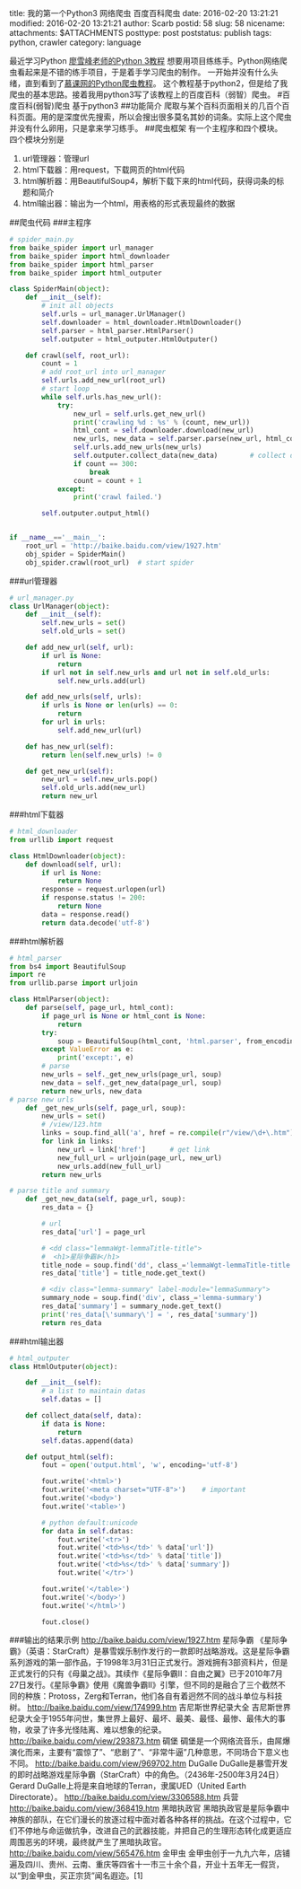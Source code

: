 title: 我的第一个Python3 网络爬虫 百度百科爬虫
date: 2016-02-20 13:21:21
modified: 2016-02-20 13:21:21
author: Scarb
postid: 58
slug: 58
nicename: 
attachments: $ATTACHMENTS
posttype: post
poststatus: publish
tags: python, crawler
category: language

最近学习Python
[廖雪峰老师的Python 3教程](http://www.liaoxuefeng.com/wiki/0014316089557264a6b348958f449949df42a6d3a2e542c000)
想要用项目练练手。Python网络爬虫看起来是不错的练手项目，于是着手学习爬虫的制作。
一开始并没有什么头绪，直到看到了[慕课网的Python爬虫教程](http://www.imooc.com/learn/563)。
这个教程基于python2，但是给了我爬虫的基本思路。接着我用python3写了该教程上的百度百科（弱智）爬虫。
#百度百科(弱智)爬虫 基于python3
##功能简介
爬取与某个百科页面相关的几百个百科页面。用的是深度优先搜索，所以会搜出很多莫名其妙的词条。实际上这个爬虫并没有什么卵用，只是拿来学习练手。
##爬虫框架
有一个主程序和四个模块。
四个模块分别是

 1. url管理器：管理url
 2. html下载器：用request，下载网页的html代码
 3. html解析器：用BeautifulSoup4，解析下载下来的html代码，获得词条的标题和简介
 4. html输出器：输出为一个html，用表格的形式表现最终的数据

##爬虫代码
###主程序
```python
# spider_main.py
from baike_spider import url_manager
from baike_spider import html_downloader
from baike_spider import html_parser
from baike_spider import html_outputer

class SpiderMain(object):
    def __init__(self):
        # init all objects
        self.urls = url_manager.UrlManager()
        self.downloader = html_downloader.HtmlDownloader()
        self.parser = html_parser.HtmlParser()
        self.outputer = html_outputer.HtmlOutputer()

    def crawl(self, root_url):
        count = 1
        # add root_url into url_manager
        self.urls.add_new_url(root_url)
        # start loop
        while self.urls.has_new_url():
            try:
                new_url = self.urls.get_new_url()
                print('crawling %d : %s' % (count, new_url))
                html_cont = self.downloader.download(new_url)
                new_urls, new_data = self.parser.parse(new_url, html_cont)  # get new urls and data
                self.urls.add_new_urls(new_urls)
                self.outputer.collect_data(new_data)        # collect data
                if count == 300:
                    break
                count = count + 1
            except:
                print('crawl failed.')

        self.outputer.output_html()


if __name__=='__main__':
    root_url = 'http://baike.baidu.com/view/1927.htm'
    obj_spider = SpiderMain()
    obj_spider.crawl(root_url)  # start spider
```
###url管理器
```python
# url_manager.py
class UrlManager(object):
    def __init__(self):
        self.new_urls = set()
        self.old_urls = set()

    def add_new_url(self, url):
        if url is None:
            return
        if url not in self.new_urls and url not in self.old_urls:
            self.new_urls.add(url)

    def add_new_urls(self, urls):
        if urls is None or len(urls) == 0:
            return
        for url in urls:
            self.add_new_url(url)

    def has_new_url(self):
        return len(self.new_urls) != 0

    def get_new_url(self):
        new_url = self.new_urls.pop()
        self.old_urls.add(new_url)
        return new_url
```
###html下载器
```python
# html_downloader
from urllib import request

class HtmlDownloader(object):
    def download(self, url):
        if url is None:
            return None
        response = request.urlopen(url)
        if response.status != 200:
            return None
        data = response.read()
        return data.decode('utf-8')
```
###html解析器
```python
# html_parser
from bs4 import BeautifulSoup
import re
from urllib.parse import urljoin

class HtmlParser(object):
    def parse(self, page_url, html_cont):
        if page_url is None or html_cont is None:
            return
        try:
            soup = BeautifulSoup(html_cont, 'html.parser', from_encoding='utf-8')
        except ValueError as e:
            print('except:', e)
        # parse
        new_urls = self._get_new_urls(page_url, soup)
        new_data = self._get_new_data(page_url, soup)
        return new_urls, new_data
# parse new urls
    def _get_new_urls(self, page_url, soup):
        new_urls = set()
        # /view/123.htm
        links = soup.find_all('a', href = re.compile(r"/view/\d+\.htm"))
        for link in links:
            new_url = link['href']      # get link
            new_full_url = urljoin(page_url, new_url)
            new_urls.add(new_full_url)
        return new_urls

# parse title and summary
    def _get_new_data(self, page_url, soup):
        res_data = {}

        # url
        res_data['url'] = page_url

        # <dd class="lemmaWgt-lemmaTitle-title">
        #  <h1>星际争霸Ⅱ</h1>
        title_node = soup.find('dd', class_='lemmaWgt-lemmaTitle-title',).find('h1')
        res_data['title'] = title_node.get_text()

        # <div class="lemma-summary" label-module="lemmaSummary">
        summary_node = soup.find('div', class_='lemma-summary')
        res_data['summary'] = summary_node.get_text()
        print('res_data[\'summary\'] = ', res_data['summary'])
        return res_data
```
###html输出器
```python
# html_outputer
class HtmlOutputer(object):

    def __init__(self):
        # a list to maintain datas
        self.datas = []

    def collect_data(self, data):
        if data is None:
            return
        self.datas.append(data)

    def output_html(self):
        fout = open('output.html', 'w', encoding='utf-8')

        fout.write('<html>')
        fout.write('<meta charset="UTF-8">')    # important
        fout.write('<body>')
        fout.write('<table>')

        # python default:unicode
        for data in self.datas:
            fout.write('<tr>')
            fout.write('<td>%s</td>' % data['url'])
            fout.write('<td>%s</td>' % data['title'])
            fout.write('<td>%s</td>' % data['summary'])
            fout.write('</tr>')

        fout.write('</table>')
        fout.write('</body>')
        fout.write('</html>')

        fout.close()
```
###输出的结果示例
http://baike.baidu.com/view/1927.htm	星际争霸	《星际争霸》（英语：StarCraft）是暴雪娱乐制作发行的一款即时战略游戏。这是星际争霸系列游戏的第一部作品，于1998年3月31日正式发行。游戏拥有3部资料片，但是正式发行的只有《母巢之战》。其续作《星际争霸II：自由之翼》已于2010年7月27日发行。《星际争霸》使用《魔兽争霸Ⅱ》引擎，但不同的是融合了三个截然不同的种族：Protoss，Zerg和Terran，他们各自有着迥然不同的战斗单位与科技树。
http://baike.baidu.com/view/174999.htm	吉尼斯世界纪录大全	吉尼斯世界纪录大全于1955年问世，集世界上最好、最坏、最美、最怪、最惨、最伟大的事物，收录了许多光怪陆离、难以想象的纪录。
http://baike.baidu.com/view/293873.htm	碉堡	碉堡是一个网络流音乐，由屌爆演化而来，主要有“震惊了”、“悲剧了”、“非常牛逼”几种意思，不同场合下意义也不同。
http://baike.baidu.com/view/969702.htm	DuGalle	DuGalle是暴雪开发的即时战略游戏星际争霸（StarCraft）中的角色。（2436年-2500年3月24日） Gerard DuGalle上将是来自地球的Terran，隶属UED（United Earth Directorate）。
http://baike.baidu.com/view/3306588.htm	兵营	
http://baike.baidu.com/view/368419.htm	黑暗执政官	黑暗执政官是星际争霸中神族的部队，在它们漫长的放逐过程中面对着各种各样的挑战。在这个过程中，它们不停地与命运做抗争，改进自己的武器技能，并把自己的生理形态转化成更适应周围恶劣的环境，最终就产生了黑暗执政官。
http://baike.baidu.com/view/565476.htm	金甲虫	金甲虫创于一九九六年，店铺遍及四川、贵州、云南、重庆等四省十一市三十余个县，开业十五年无一假货，以“到金甲虫，买正宗货”闻名遐迩。[1] 